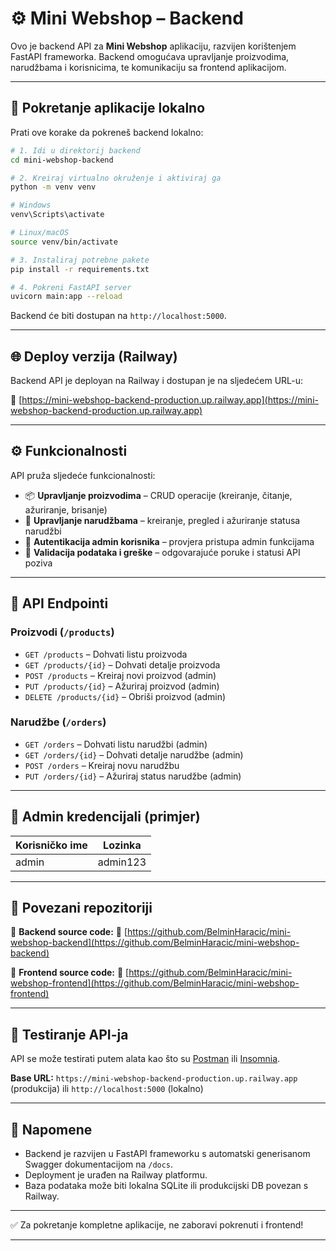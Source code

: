 
# ⚙️ Mini Webshop – Backend

Ovo je backend API za **Mini Webshop** aplikaciju, razvijen korištenjem FastAPI frameworka. Backend omogućava upravljanje proizvodima, narudžbama i korisnicima, te komunikaciju sa frontend aplikacijom.

---

## 🚀 Pokretanje aplikacije lokalno

Prati ove korake da pokreneš backend lokalno:

```bash
# 1. Idi u direktorij backend
cd mini-webshop-backend

# 2. Kreiraj virtualno okruženje i aktiviraj ga
python -m venv venv

# Windows
venv\Scripts\activate

# Linux/macOS
source venv/bin/activate

# 3. Instaliraj potrebne pakete
pip install -r requirements.txt

# 4. Pokreni FastAPI server
uvicorn main:app --reload
````

Backend će biti dostupan na `http://localhost:5000`.

---

## 🌐 Deploy verzija (Railway)

Backend API je deployan na Railway i dostupan je na sljedećem URL-u:

🔗 [https://mini-webshop-backend-production.up.railway.app](https://mini-webshop-backend-production.up.railway.app)

---

## ⚙️ Funkcionalnosti

API pruža sljedeće funkcionalnosti:

* 📦 **Upravljanje proizvodima** – CRUD operacije (kreiranje, čitanje, ažuriranje, brisanje)
* 🛒 **Upravljanje narudžbama** – kreiranje, pregled i ažuriranje statusa narudžbi
* 🔐 **Autentikacija admin korisnika** – provjera pristupa admin funkcijama
* 🧩 **Validacija podataka i greške** – odgovarajuće poruke i statusi API poziva

---

## 🔗 API Endpointi

### Proizvodi (`/products`)

* `GET /products` – Dohvati listu proizvoda
* `GET /products/{id}` – Dohvati detalje proizvoda
* `POST /products` – Kreiraj novi proizvod (admin)
* `PUT /products/{id}` – Ažuriraj proizvod (admin)
* `DELETE /products/{id}` – Obriši proizvod (admin)

### Narudžbe (`/orders`)

* `GET /orders` – Dohvati listu narudžbi (admin)
* `GET /orders/{id}` – Dohvati detalje narudžbe (admin)
* `POST /orders` – Kreiraj novu narudžbu
* `PUT /orders/{id}` – Ažuriraj status narudžbe (admin)

---

## 👤 Admin kredencijali (primjer)

| Korisničko ime | Lozinka  |
| -------------- | -------- |
| admin          | admin123 |

---

## 📁 Povezani repozitoriji

📁 **Backend source code:**
🔗 [https://github.com/BelminHaracic/mini-webshop-backend](https://github.com/BelminHaracic/mini-webshop-backend)

📁 **Frontend source code:**
🔗 [https://github.com/BelminHaracic/mini-webshop-frontend](https://github.com/BelminHaracic/mini-webshop-frontend)

---

## 🧪 Testiranje API-ja

API se može testirati putem alata kao što su [Postman](https://www.postman.com/) ili [Insomnia](https://insomnia.rest/).

**Base URL:**
`https://mini-webshop-backend-production.up.railway.app` (produkcija)
ili
`http://localhost:5000` (lokalno)

---

## 📝 Napomene

* Backend je razvijen u FastAPI frameworku s automatski generisanom Swagger dokumentacijom na `/docs`.
* Deployment je urađen na Railway platformu.
* Baza podataka može biti lokalna SQLite ili produkcijski DB povezan s Railway.

---

✅ Za pokretanje kompletne aplikacije, ne zaboravi pokrenuti i frontend!

---



```
